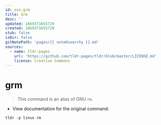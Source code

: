 ```yaml
---
id: osx.grm
title: Grm
desc: ''
updated: 1669371655729
created: 1669371655729
stub: false
isDir: false
gitNotePath: 'pages/{{ noteHiearchy }}.md'
sources:
  - name: tldr-pages
    url: 'https://github.com/tldr-pages/tldr/blob/master/LICENSE.md'
    license: Creative Commons
---
```

# grm

> This command is an alias of GNU `rm`.

- View documentation for the original command:

`tldr -p linux rm`

